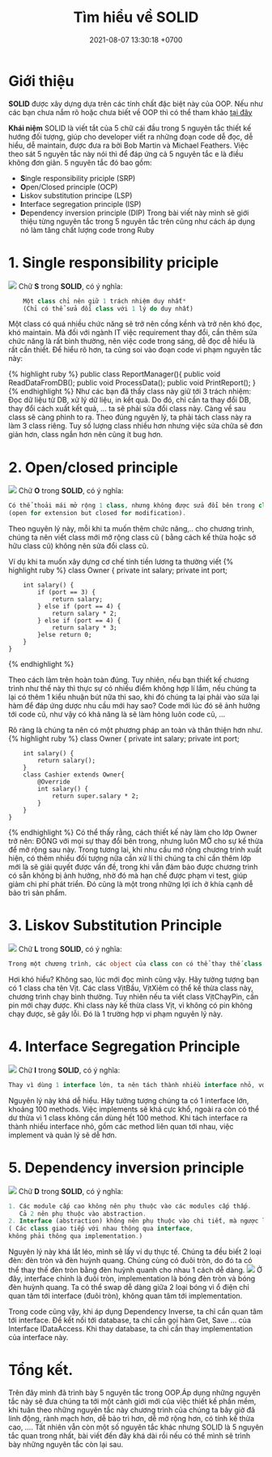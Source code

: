 ﻿---
layout: post
title:  "Tìm hiểu về SOLID"
date:   2021-08-07 13:30:18 +0700
categories: jekyll update
---

# **Giới thiệu** 
**SOLID** được xây dựng dựa trên các tính chất đặc biệt này của OOP. Nếu như các bạn chưa nắm rõ hoặc chưa biết về OOP thì có thể tham khảo [tại đây](https://github.com/QuocDang0704/)

**Khái niệm** 
SOLID là viết tắt của 5 chữ cái đầu trong 5 nguyên tắc thiết kế hướng đối tượng, giúp cho developer viết ra những đoạn code dễ đọc, dễ hiểu, dễ maintain, được đưa ra bởi Bob Martin và Michael Feathers. Việc theo sát 5 nguyên tắc này nói thì để đáp ứng cả 5 nguyên tắc e là điều không đơn giản. 5 nguyên tắc đó bao gồm:

- **S**ingle responsibility priciple (SRP)
- **O**pen/Closed principle (OCP)
- **L**iskov substitution principe (LSP)
- **I**nterface segregation principle (ISP)
- **D**ependency inversion principle (DIP) Trong bài viết này mình sẽ giới thiệu từng nguyên tắc trong 5 nguyên tắc trên cũng như cách áp dụng nó làm tăng chất lượng code trong Ruby

# **1. Single responsibility priciple**
![](https://raw.githubusercontent.com/QuocDang0704/QuocDang0704.github.io/master/docs/_posts/Aspose.Words.3ed05f72-565b-4f59-a3e2-bb38f6ce1cef.001.png)
Chữ **S** trong **SOLID**, có ý nghĩa:
```php
    Một class chỉ nên giữ 1 trách nhiệm duy nhất*
    (Chỉ có thể sửa đổi class với 1 lý do duy nhất)
```

Một class có quá nhiều chức năng sẽ trở nên cồng kềnh và trở nên khó đọc, khó maintain. Mà đối với ngành IT việc requirement thay đổi, cần thêm sửa chức năng là rất bình thường, nên việc code trong sáng, dễ đọc dễ hiểu là rất cần thiết. 
Để hiểu rõ hơn, ta cũng soi vào đoạn code vi phạm nguyên tắc này:

{% highlight ruby %}
    public class ReportManager(){
        public void ReadDataFromDB();
        public void ProcessData();
        public void PrintReport();
    }
{% endhighlight %}
Như các bạn đã thấy class này giữ tới 3 trách nhiệm: Đọc dữ liệu từ DB, xử lý dữ liệu, in kết quả. Do đó, chỉ cần ta thay đổi DB, thay đổi cách xuất kết quả, … ta sẽ phải sửa đổi class này. Càng về sau class sẽ càng phình to ra. Theo đúng nguyên lý, ta phải tách class này ra làm 3 class riêng. Tuy số lượng class nhiều hơn nhưng việc sửa chữa sẽ đơn giản hơn, class ngắn hơn nên cũng ít bug hơn.

# **2. Open/closed principle**
![](https://raw.githubusercontent.com/QuocDang0704/QuocDang0704.github.io/master/docs/_posts/Aspose.Words.3ed05f72-565b-4f59-a3e2-bb38f6ce1cef.002.png)
Chữ **O** trong **SOLID**, có ý nghĩa:
```php
Có thể thoải mái mở rộng 1 class, nhưng không được sửa đổi bên trong class đó 
(open for extension but closed for modification).
```

Theo nguyên lý này, mỗi khi ta muốn thêm chức năng,.. cho chương trình, chúng ta nên viết class mới mở rộng class cũ ( bằng cách kế thừa hoặc sở hữu class cũ) không nên sửa đổi class cũ.

Ví dụ khi ta muốn xây dựng cơ chế tính tiền lương ta thường viết
{% highlight ruby %}
    class Owner {
        private int salary;
        private int port;

        int salary() {
            if (port == 3) {
                return salary;
            } else if (port == 4) {
                return salary * 2;
            } else if (port == 4) {
                return salary * 3;
            }else return 0;
        }
    }
{% endhighlight %}

Theo cách làm trên hoàn toàn đúng. Tuy nhiên, nếu bạn thiết kế chương trình như thế này thì thực sự có nhiều điểm không hợp lí lắm, nếu chúng ta lại có thêm 1 kiểu nhuận bút nữa thì sao, khi đó chúng ta lại phải vào sửa lại hàm để đáp ứng dược nhu cầu mới hay sao? Code mới lúc đó sẽ ảnh hưởng tới code cũ, như vậy có khả năng là sẽ làm hỏng luôn code cũ, …

Rõ ràng là chúng ta nên có một phương pháp an toàn và thân thiện hơn như. 
{% highlight ruby %}
    class Owner {
        private int salary;
        private int port;

        int salary() {
            return salary();
        }
        class Cashier extends Owner{
            @Override
            int salary() {
                return super.salary * 2; 
            }
        }
    }
{% endhighlight %}
Có thể thấy rằng, cách thiết kế này làm cho lớp Owner trở nên: ĐÓNG với mọi sự thay đổi bên trong, nhưng luôn MỞ cho sự kế thừa để mở rộng sau này. Trong tương lai, khi nhu cầu mở rộng chương trình xuất hiện, có thêm nhiều đối tượng nữa cần xử lí thì chúng ta chỉ cần thêm lớp mới là sẽ giải quyết được vấn đề, trong khi vẫn đảm bảo được chương trình có sẵn không bị ảnh hưởng, nhờ đó mà hạn chế được phạm vi test, giúp giảm chi phí phát triển. Đó cũng là một trong những lợi ích ở khía cạnh dễ bảo trì sản phẩm.

# **3. Liskov Substitution Principle**
![](https://raw.githubusercontent.com/QuocDang0704/QuocDang0704.github.io/master/docs/_posts/Aspose.Words.3ed05f72-565b-4f59-a3e2-bb38f6ce1cef.003.png)
Chữ **L** trong **SOLID**, có ý nghĩa:
```php
Trong một chương trình, các object của class con có thể thay thế class cha mà không làm thay đổi tính đúng đắn của chương trình
```
Hơi khó hiểu? Không sao, lúc mới đọc mình cũng vậy. Hãy tưởng tượng bạn có 1 class cha tên Vịt. Các class VịtBầu, VịtXiêm có thể kế thừa class này, chương trình chạy bình thường. Tuy nhiên nếu ta viết class VịtChạyPin, cần pin mới chạy được. Khi class này kế thừa class Vịt, vì không có pin không chạy được, sẽ gây lỗi. Đó là 1 trường hợp vi phạm nguyên lý này.

# **4. Interface Segregation Principle**
![](https://raw.githubusercontent.com/QuocDang0704/QuocDang0704.github.io/master/docs/_posts/Aspose.Words.3ed05f72-565b-4f59-a3e2-bb38f6ce1cef.004.png)
Chữ **I** trong **SOLID**, có ý nghĩa:
```php
Thay vì dùng 1 interface lớn, ta nên tách thành nhiều interface nhỏ, với nhiều mục đích cụ thể
```

Nguyên lý này khá dễ hiểu. Hãy tưởng tượng chúng ta có 1 interface lớn, khoảng 100 methods. Việc implements sẽ khá cực khổ, ngoài ra còn có thể dư thừa vì 1 class không cần dùng hết 100 method. Khi tách interface ra thành nhiều interface nhỏ, gồm các method liên quan tới nhau, việc implement và quản lý sẽ dễ hơn.

# **5. Dependency inversion principle**
![](https://raw.githubusercontent.com/QuocDang0704/QuocDang0704.github.io/master/docs/_posts/Aspose.Words.3ed05f72-565b-4f59-a3e2-bb38f6ce1cef.005.png)
Chữ **D** trong **SOLID**, có ý nghĩa:
```php
1. Các module cấp cao không nên phụ thuộc vào các modules cấp thấp. 
   Cả 2 nên phụ thuộc vào abstraction.
2. Interface (abstraction) không nên phụ thuộc vào chi tiết, mà ngược lại.
( Các class giao tiếp với nhau thông qua interface, 
không phải thông qua implementation.)
```

Nguyên lý này khá lắt léo, mình sẽ lấy ví dụ thực tế. Chúng ta đều biết 2 loại đèn: đèn tròn và đèn huỳnh quang. Chúng cùng có đuôi tròn, do đó ta có thể thay thế đèn tròn bằng đèn huỳnh quanh cho nhau 1 cách dễ dàng.
![](https://raw.githubusercontent.com/QuocDang0704/QuocDang0704.github.io/master/docs/_posts/Aspose.Words.3ed05f72-565b-4f59-a3e2-bb38f6ce1cef.006.png)
Ở đây, interface chính là đuôi tròn, implementation là bóng đèn tròn và bóng đèn huỳnh quang. Ta có thể swap dễ dàng giữa 2 loại bóng vì ổ điện chỉ quan tâm tới interface (đuôi tròn), không quan tâm tới implementation.

Trong code cũng vậy, khi áp dụng Dependency Inverse, ta chỉ cần quan tâm tới interface. Để kết nối tới database, ta chỉ cần gọi hàm Get, Save … của Interface IDataAccess. Khi thay database, ta chỉ cần thay implementation của interface này.
# Tổng kết.
Trên đây mình đã trình bày 5 nguyên tắc trong OOP.Áp dụng những nguyên tắc này sẽ đưa chúng ta tới một cảnh giới mới của việc thiết kế phần mềm, khi tuân theo những nguyên tắc này chương trình của chúng ta bây giờ đã linh động, rành mạch hơn, dễ bảo trì hơn, dễ mở rộng hơn, có tính kế thừa cao, …. Tất nhiên vẫn còn một số nguyên tắc khác nhưng SOLID là 5 nguyên tắc quan trong nhất, bài viết đến đây khá dài rồi nếu có thể mình sẽ trình bày những nguyên tắc còn lại sau.